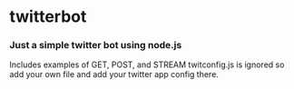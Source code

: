 # twitterbot
### Just a simple twitter bot using node.js
Includes examples of GET, POST, and STREAM
twitconfig.js is ignored so add your own file and add your twitter app config there.